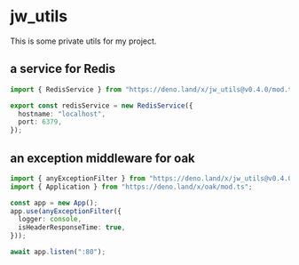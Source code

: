 # jw_utils

This is some private utils for my project.

## a service for Redis

```typescript
import { RedisService } from "https://deno.land/x/jw_utils@v0.4.0/mod.ts";

export const redisService = new RedisService({
  hostname: "localhost",
  port: 6379,
});
```

## an exception middleware for oak

```typescript
import { anyExceptionFilter } from "https://deno.land/x/jw_utils@v0.4.0/mod.ts";
import { Application } from "https://deno.land/x/oak/mod.ts";

const app = new App();
app.use(anyExceptionFilter({
  logger: console,
  isHeaderResponseTime: true,
}));

await app.listen(":80");
```

